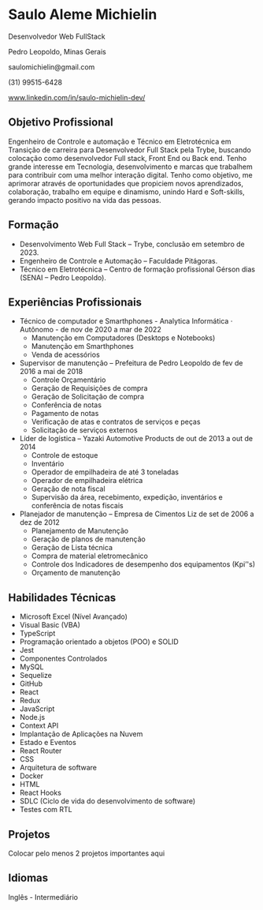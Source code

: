 <h1>Saulo Aleme Michielin</h1>
<p>Desenvolvedor Web FullStack</p>
<p>Pedro Leopoldo, Minas Gerais</p>
<p>saulomichielin@gmail.com</p>
<p>(31) 99515-6428</p>
<a href="https://www.linkedin.com/in/saulo-michielin-dev/" target="_blank">www.linkedin.com/in/saulo-michielin-dev/</a>

<h2>Objetivo Profissional</h2>
<p>Engenheiro de Controle e automação e Técnico em Eletrotécnica em Transição de carreira para Desenvolvedor Full Stack pela Trybe, buscando colocação como desenvolvedor Full stack, Front End ou Back end. Tenho grande interesse em Tecnologia, desenvolvimento e marcas que trabalhem para contribuir com uma melhor interação digital. Tenho como objetivo, me aprimorar através de oportunidades que propiciem novos aprendizados, colaboração, trabalho em equipe e dinamismo, unindo Hard e Soft-skills, gerando impacto positivo na vida das pessoas.</p>

<h2>Formação</h2>
<ul>
  <li>Desenvolvimento Web Full Stack – Trybe, conclusão em setembro de 2023.</li>
  <li>Engenheiro de Controle e Automação – Faculdade Pitágoras.</li>
  <li>Técnico em Eletrotécnica – Centro de formação profissional Gérson dias (SENAI – Pedro Leopoldo).</li>
</ul>

<h2>Experiências Profissionais</h2>
<ul>
  <li>Técnico de computador e Smarthphones  - Analytica Informática · Autônomo - de nov de 2020 a mar de 2022
    <ul>
      <li>Manutenção em Computadores (Desktops e Notebooks)</li>
      <li>Manutenção em Smarthphones</li>
      <li>Venda de acessórios</li>
     </ul>
   </li>
   <li>Supervisor de manutenção – Prefeitura de Pedro Leopoldo de fev de 2016 a mai de 2018
      <ul>
        <li>Controle Orçamentário</li>
        <li>Geração de Requisições de compra</li>
        <li>Geração de Solicitação de compra</li>
        <li>Conferência de notas</li>
        <li>Pagamento de notas</li>
        <li>Verificação de atas e contratos de serviços e peças</li>
        <li>Solicitação de serviços externos</li>
      </ul>
    </li>
    <li>Líder de logística – Yazaki Automotive Products de out de 2013 a out de 2014
      <ul>
        <li>Controle de estoque</li>
        <li>Inventário</li>
        <li>Operador de empilhadeira de até 3 toneladas</li>
        <li>Operador de empilhadeira elétrica</li>
        <li>Geração de nota fiscal</li>
        <li>Supervisão da área, recebimento, expedição, inventários e conferência de notas fiscais</li>
      </ul>
    </li>
    <li>Planejador de manutenção – Empresa de Cimentos Liz de set de 2006 a dez de 2012
      <ul>
        <li>Planejamento de Manutenção</li>
        <li>Geração de planos de manutenção</li>
        <li>Geração de Lista técnica</li>
        <li>Compra de material eletromecânico</li>
        <li>Controle dos Indicadores de desempenho dos equipamentos (Kpi’'s)</li>
        <li>Orçamento de manutenção</li>
      </ul>
     </li>
</ul>

<h2>Habilidades Técnicas</h2>
<ul>
  <li>Microsoft Excel (Nível Avançado)</li>
  <li>Visual Basic (VBA)</li>
  <li>TypeScript</li>
  <li>Programação orientado a objetos (POO) e SOLID</li>
  <li>Jest</li>
  <li>Componentes Controlados</li>
  <li>MySQL</li>
  <li>Sequelize</li>
  <li>GitHub</li>
  <li>React</li>
  <li>Redux</li>
  <li>JavaScript</li>
  <li>Node.js</li>
  <li>Context API</li>
  <li>Implantação de Aplicações na Nuvem</li>
  <li>Estado e Eventos</li>
  <li>React Router</li>
  <li>CSS</li>
  <li>Arquitetura de software</li>
  <li>Docker</li>
  <li>HTML</li>
  <li>React Hooks</li>
  <li>SDLC (Ciclo de vida do desenvolvimento de software)</li>
  <li>Testes com RTL</li>
</ul>

<h2>Projetos</h2>
<p>Colocar pelo menos 2 projetos importantes aqui</p>

<h2>Idiomas</h2>
<p>Inglês - Intermediário</p>
